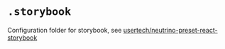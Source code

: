 # `.storybook`

Configuration folder for storybook, see
[usertech/neutrino-preset-react-storybook](https://github.com/usertech/neutrino-preset-react-storybook#3-create-standard-storybook-config-file)
